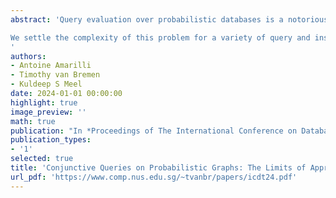 ```yaml
---
abstract: 'Query evaluation over probabilistic databases is a notoriously intractable problem---not only in combined complexity, but for many natural queries in data complexity as well. This motivates the study of probabilistic query evaluation through the lens of approximation algorithms, and particularly of combined FPRASes, whose runtime is polynomial in both the query and instance size. In this paper, we focus on tuple-independent probabilistic databases over binary signatures, which can be equivalently viewed as probabilistic graphs. We study in which cases we can devise combined FPRASes for probabilistic query evaluation in this setting.

We settle the complexity of this problem for a variety of query and instance classes, by proving both approximability and (conditional) inapproximability results. This allows us to deduce many corollaries of possible independent interest. For example, we show how the results of Arenas et al. on counting fixed-length strings accepted by an NFA imply the existence of an FPRAS for the two-terminal network reliability problem on directed acyclic graphs: this was an open problem until now. We also show that one cannot extend a recent result of van Bremen and Meel that gives a combined FPRAS for self-join-free conjunctive queries of bounded hypertree width on probabilistic databases: neither the bounded-hypertree-width condition nor the self-join-freeness hypothesis can be relaxed. Finally, we complement all our inapproximability results with unconditional lower bounds, showing that DNNF provenance circuits must have at least moderately exponential size in combined complexity.
'
authors:
- Antoine Amarilli 
- Timothy van Bremen 
- Kuldeep S Meel
date: 2024-01-01 00:00:00
highlight: true
image_preview: ''
math: true
publication: "In *Proceedings of The International Conference on Database Theoryn (ICDT)*"
publication_types:
- '1'
selected: true
title: 'Conjunctive Queries on Probabilistic Graphs: The Limits of Approximability'
url_pdf: 'https://www.comp.nus.edu.sg/~tvanbr/papers/icdt24.pdf'
---
```


